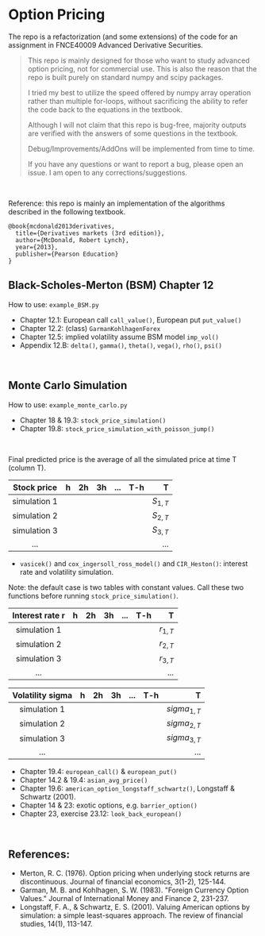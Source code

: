 # Option Pricing
The repo is a refactorization (and some extensions) of the code for an assignment in FNCE40009 Advanced Derivative Securities.
> This repo is mainly designed for those who want to study advanced option pricing, not for commercial use.
> This is also the reason that the repo is built purely on standard numpy and scipy packages.
>
> I tried my best to utilize the speed offered by numpy array operation rather than multiple for-loops, 
> without sacrificing the ability to refer the code back to the equations in the textbook.
>
> Although I will not claim that this repo is bug-free, majority outputs are verified with the answers of some questions in the textbook.
>
> Debug/Improvements/AddOns will be implemented from time to time.
>
> If you have any questions or want to report a bug, please open an issue. I am open to any corrections/suggestions.
>

</br>

Reference: this repo is mainly an implementation of the algorithms described in the following textbook.
```
@book{mcdonald2013derivatives,
  title={Derivatives markets (3rd edition)},
  author={McDonald, Robert Lynch},
  year={2013},
  publisher={Pearson Education}
}
```

## Black-Scholes-Merton (BSM) Chapter 12
How to use: `example_BSM.py`
 * Chapter 12.1: European call `call_value()`, European put `put_value()`
 * Chapter 12.2: (class) `GarmanKohlhagenForex`
 * Chapter 12.5: implied volatility assume BSM model `imp_vol()`
 * Appendix 12.B: `delta()`, `gamma()`, `theta()`, `vega()`, `rho()`, `psi()`

</br>


## Monte Carlo Simulation
How to use: `example_monte_carlo.py`
* Chapter 18 & 19.3: `stock_price_simulation()`
* Chapter 19.8: `stock_price_simulation_with_poisson_jump()`

</br>

Final predicted price is the average of all the simulated price at time T (column T).

| Stock price | h | 2h  | 3h | ... |T-h|T|
| :---------: |:---------:| -----:| -----:| -----:| -----:|----:|
| simulation 1 |   |   |  |  |  | $S_{1,T}$ |
| simulation 2 |   |   |  |  |  | $S_{2,T}$ |
| simulation 3 |   |   |  |  |  | $S_{3,T}$|
| ... |   |   |  |  |  | ... |

* `vasicek()` and `cox_ingersoll_ross_model()` and `CIR_Heston()`: interest rate and volatility simulation.

Note: the default case is two tables with constant values. Call these two functions 
before running `stock_price_simulation()`.

| Interest rate r | h | 2h  | 3h | ... |T-h|T|
| :---------: |:---------:| -----:| -----:| -----:| -----:|----:|
| simulation 1 |   |   |  |  |  | $r_{1,T}$ |
| simulation 2 |   |   |  |  |  | $r_{2,T}$ |
| simulation 3 |   |   |  |  |  | $r_{3,T}$|
| ... |   |   |  |  |  | ... |

| Volatility sigma| h | 2h  | 3h | ... |T-h|T|
| :---------: |:---------:| -----:| -----:| -----:| -----:|----:|
| simulation 1 |   |   |  |  |  | $sigma_{1,T}$ |
| simulation 2 |   |   |  |  |  | $sigma_{2,T}$ |
| simulation 3 |   |   |  |  |  | $sigma_{3,T}$|
| ... |   |   |  |  |  | ... |

* Chapter 19.4: `european_call()` & `european_put()`
* Chapter 14.2 & 19.4: `asian_avg_price()`
* Chapter 19.6: `american_option_longstaff_schwartz()`, Longstaff & Schwartz (2001).
* Chapter 14 & 23: exotic options, e.g. `barrier_option()`
* Chapter 23, exercise 23.12: `look_back_european()`

</br>

## References:
* Merton, R. C. (1976). Option pricing when underlying stock returns are discontinuous. Journal of financial economics, 3(1-2), 125-144.
* Garman, M. B. and Kohlhagen, S. W. (1983). "Foreign Currency Option Values." Journal of International Money and Finance 2, 231-237.
* Longstaff, F. A., & Schwartz, E. S. (2001). Valuing American options by simulation: a simple least-squares approach. The review of financial studies, 14(1), 113-147.
